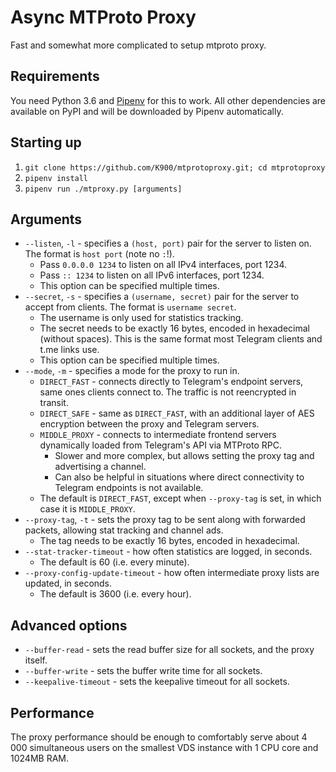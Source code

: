 # Async MTProto Proxy

Fast and somewhat more complicated to setup mtproto proxy.

## Requirements

You need Python 3.6 and [Pipenv](https://pipenv.org) for this to work.
All other dependencies are available on PyPI and will be downloaded by Pipenv automatically.

## Starting up
    
1. `git clone https://github.com/K900/mtprotoproxy.git; cd mtprotoproxy`
2. `pipenv install`
3. `pipenv run ./mtproxy.py [arguments]`

## Arguments

* `--listen`, `-l` - specifies a `(host, port)` pair for the server to listen on. The format is `host port` (note no `:`!).
    * Pass `0.0.0.0 1234` to listen on all IPv4 interfaces, port 1234.
    * Pass `:: 1234` to listen on all IPv6 interfaces, port 1234.
    * This option can be specified multiple times.
* `--secret`, `-s` - specifies a `(username, secret)` pair for the server to accept from clients. The format is `username secret`.
    * The username is only used for statistics tracking.
    * The secret needs to be exactly 16 bytes, encoded in hexadecimal (without spaces). This is the same format most Telegram clients and t.me links use.
    * This option can be specified multiple times.
* `--mode`, `-m` - specifies a mode for the proxy to run in.
    * `DIRECT_FAST` - connects directly to Telegram's endpoint servers, same ones clients connect to. The traffic is not reencrypted in transit.
    * `DIRECT_SAFE` - same as `DIRECT_FAST`, with an additional layer of AES encryption between the proxy and Telegram servers.
    * `MIDDLE_PROXY` - connects to intermediate frontend servers dynamically loaded from Telegram's API via MTProto RPC.
        * Slower and more complex, but allows setting the proxy tag and advertising a channel.
        * Can also be helpful in situations where direct connectivity to Telegram endpoints is not available.
    * The default is `DIRECT_FAST`, except when `--proxy-tag` is set, in which case it is `MIDDLE_PROXY`.
* `--proxy-tag`, `-t` - sets the proxy tag to be sent along with forwarded packets, allowing stat tracking and channel ads.
    * The tag needs to be exactly 16 bytes, encoded in hexadecimal.
* `--stat-tracker-timeout` - how often statistics are logged, in seconds.
    * The default is 60 (i.e. every minute).
* `--proxy-config-update-timeout` - how often intermediate proxy lists are updated, in seconds.
    * The default is 3600 (i.e. every hour).

## Advanced options

* `--buffer-read` - sets the read buffer size for all sockets, and the proxy itself.
* `--buffer-write` - sets the buffer write time for all sockets.
* `--keepalive-timeout` - sets the keepalive timeout for all sockets.

## Performance

The proxy performance should be enough to comfortably serve about 4 000 simultaneous users on
the smallest VDS instance with 1 CPU core and 1024MB RAM.

